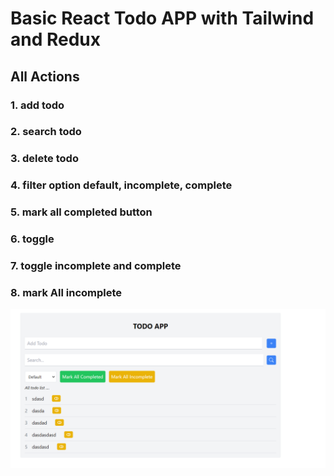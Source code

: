 # Basic React Todo APP with Tailwind and Redux 

## All Actions
### 1. add todo 
### 2. search todo
### 3. delete todo
### 4. filter option default, incomplete, complete
### 5. mark all completed button
### 6. toggle 
### 7. toggle incomplete and complete
### 8. mark All incomplete

![alt text](image-2.png)

 

